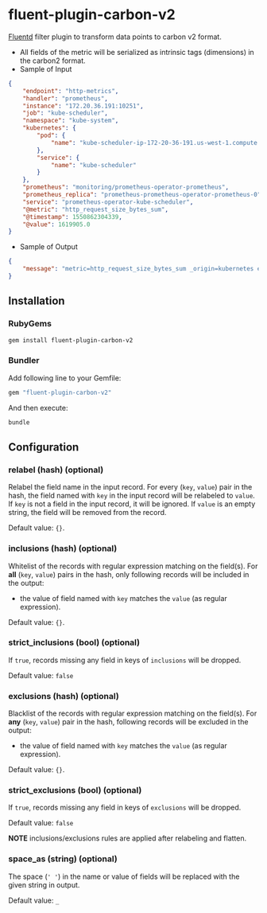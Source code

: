 # fluent-plugin-carbon-v2

[Fluentd](https://fluentd.org/) filter plugin to transform data points to carbon v2 format.

- All fields of the metric will be serialized as intrinsic tags (dimensions) in the carbon2 format.
- Sample of Input

```json
{
    "endpoint": "http-metrics",
    "handler": "prometheus",
    "instance": "172.20.36.191:10251",
    "job": "kube-scheduler",
    "namespace": "kube-system",
    "kubernetes": {
        "pod": {
            "name": "kube-scheduler-ip-172-20-36-191.us-west-1.compute.internal"
        },
        "service": {
            "name": "kube-scheduler"
        }
    },
    "prometheus": "monitoring/prometheus-operator-prometheus",
    "prometheus_replica": "prometheus-prometheus-operator-prometheus-0",
    "service": "prometheus-operator-kube-scheduler",
    "@metric": "http_request_size_bytes_sum",
    "@timestamp": 1550862304339,
    "@value": 1619905.0
}
```

- Sample of Output

```json
{
    "message": "metric=http_request_size_bytes_sum _origin=kubernetes endpoint=http-metrics handler=prometheus instance=172.20.36.191:10251 job=kube-scheduler kubernetes.pod.name=kube-scheduler-ip-172-20-36-191.us-west-1.compute.internal kubernetes.service.name=kube-scheduler namespace=kube-system prometheus=monitoring/prometheus-operator-prometheus prometheus_replica=prometheus-prometheus-operator-prometheus-0 service=prometheus-operator-kube-scheduler   1619905.0 1550862304339"
}
```

## Installation

### RubyGems

```sh
gem install fluent-plugin-carbon-v2
```

### Bundler

Add following line to your Gemfile:

```ruby
gem "fluent-plugin-carbon-v2"
```

And then execute:

```sh
bundle
```

## Configuration

### relabel (hash) (optional)

Relabel the field name in the input record.
For every (`key`, `value`) pair in the hash, the field named with `key` in the input record will be relabeled to `value`.
If `key` is not a field in the input record, it will be ignored.
If `value` is an empty string, the field will be removed from the record.

Default value: `{}`.

### inclusions (hash) (optional)

Whitelist of the records with regular expression matching on the field(s).
For __all__ (`key`, `value`) pairs in the hash, only following records will be included in the output:

- the value of field named with `key` matches the `value` (as regular expression).

Default value: `{}`.

### strict_inclusions (bool) (optional)

If `true`, records missing any field in keys of `inclusions` will be dropped.

Default value: `false`

### exclusions (hash) (optional)

Blacklist of the records with regular expression matching on the field(s).
For __any__ (`key`, `value`) pair in the hash, following records will be excluded in the output:

- the value of field named with `key` matches the `value` (as regular expression).

Default value: `{}`.

### strict_exclusions (bool) (optional)

If `true`, records missing any field in keys of `exclusions` will be dropped.

Default value: `false`

__NOTE__ inclusions/exclusions rules are applied after relabeling and flatten.

### space_as (string) (optional)

The space (`' '`) in the name or value of fields will be replaced with the given string in output.

Default value: `_`